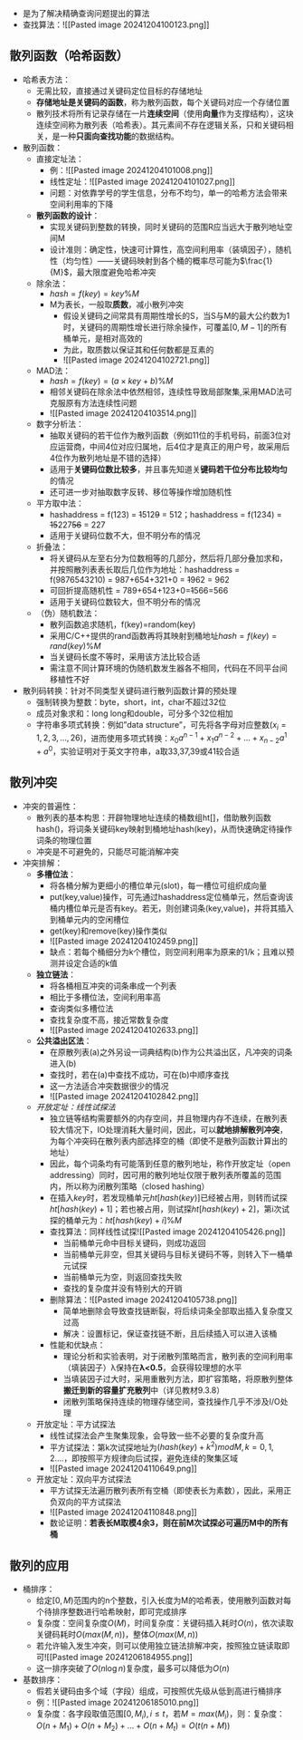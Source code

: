 - 是为了解决精确查询问题提出的算法
- 查找算法：![[Pasted image 20241204100123.png]]
## 散列函数（哈希函数）

- 哈希表方法：
	- 无需比较，直接通过关键码定位目标的存储地址
	- **存储地址是关键码的函数**，称为散列函数，每个关键码对应一个存储位置
	- 散列技术将所有记录存储在一片**连续空间**（使用**向量**作为支撑结构），这块连续空间称为散列表（哈希表）。其元素间不存在逻辑关系，只和关键码相关，是一种**只面向查找功能**的数据结构。
- 散列函数：
	- 直接定址法：
		- 例：![[Pasted image 20241204101008.png]]
		- 线性定址：![[Pasted image 20241204101027.png]]
		- 问题：对依靠学号的学生信息，分布不均匀，单一的哈希方法会带来空间利用率的下降
	- **散列函数的设计**：
		- 实现关键码到整数的转换，同时关键码的范围R应当远大于散列地址空间M
		- 设计准则：确定性，快速可计算性，高空间利用率（装填因子），随机性（均匀性）——关键码映射到各个桶的概率尽可能为$\frac{1}{M}$，最大限度避免哈希冲突
	- 除余法：
		- $hash =f(key)=key \% M$
		- M为表长，一般取**质数**，减小散列冲突
			- 假设关键码之间常具有周期性增长的S，当S与M的最大公约数为1时，关键码的周期性增长进行除余操作，可覆盖$[0,M-1]$的所有桶单元，是相对高效的
			- 为此，取质数以保证其和任何数都是互素的
			- ![[Pasted image 20241204102721.png]]
	- MAD法：
		- $hash=f(key)=(a × key +b) \% M$
		- 相邻关键码在除余法中依然相邻，连续性导致局部聚集,采用MAD法可克服原有方法连续性问题
		- ![[Pasted image 20241204103514.png]]
	- 数字分析法：
		- 抽取关键码的若干位作为散列函数（例如11位的手机号码，前面3位对应运营商，中间4位对应归属地，后4位才是真正的用户号，故采用后4位作为散列地址是不错的选择）
		- 适用于**关键码位数比较多**，并且事先知道关**键码若干位分布比较均匀**的情况
		- 还可进一步对抽取数字反转、移位等操作增加随机性
	- 平方取中法：
		- hashaddress = f(123) = ~~1~~512~~9~~ = 512；hashaddress = f(1234) = ~~15~~227~~56~~ = 227
		- 适用于关键码位数不大，但不明分布的情况
	- 折叠法：
		- 将关键码从左至右分为位数相等的几部分，然后将几部分叠加求和，并按照散列表表长取后几位作为地址：hashaddress = f(9876543210) = 987+654+321+0 = ~~1~~962 = 962
		- 可回折提高随机性 = 789+654+123+0=~~1~~566=566
		- 适用于关键码位数较大，但不明分布的情况
	- （伪）随机数法：
		- 散列函数追求随机，f(key)=random(key)
		- 采用C/C++提供的rand函数再将其映射到桶地址$hash=f(key)=rand(key) \% M$
		- 当关键码长度不等时，采用该方法比较合适
		- 需注意不同计算环境的伪随机数发生器各不相同，代码在不同平台间移植性不好
- 散列码转换：针对不同类型关键码进行散列函数计算的预处理
	- 强制转换为整数：byte，short，int，char不超过32位
	- 成员对象求和：long long和double，可分多个32位相加
	- 字符串多项式转换：例如”data structure”，可先将各字母对应整数$(x_i=1,2,3,…,26)$，进而使用多项式转换：$x_0 a^{n-1}+x_1 a^{n-2}+…+x_{n-2} a^1+a^0$，实验证明对于英文字符串，a取33,37,39或41较合适
## 散列冲突

- 冲突的普遍性：
	- 散列表的基本构思：开辟物理地址连续的桶数组ht[]，借助散列函数hash()，将词条关键码key映射到桶地址hash(key)，从而快速确定待操作词条的物理位置
	- 冲突是不可避免的，只能尽可能消解冲突
- 冲突排解：
	- **多槽位法**：
		- 将各桶分解为更细小的槽位单元(slot)，每一槽位可组织成向量
		- put(key,value)操作，可先通过hashaddress定位桶单元，然后查询该桶内槽位单元是否有key。若无，则创建词条(key,value)，并将其插入到桶单元内的空闲槽位
		- get(key)和remove(key)操作类似
		- ![[Pasted image 20241204102459.png]]
		- 缺点：若每个桶细分为k个槽位，则空间利用率为原来的1/k；且难以预测并设定合适的k值
	- **独立链法**：
		- 将各桶相互冲突的词条串成一个列表
		- 相比于多槽位法，空间利用率高
		- 查询类似多槽位法
		- 查找复杂度不高，接近常数复杂度
		- ![[Pasted image 20241204102633.png]]
	- **公共溢出区法**：
		- 在原散列表(a)之外另设一词典结构(b)作为公共溢出区，凡冲突的词条进入(b)
		- 查找时，若在(a)中查找不成功，可在(b)中顺序查找
		- 这一方法适合冲突数据很少的情况
		- ![[Pasted image 20241204102842.png]]
	- *开放定址：线性试探法*
		- 独立链等结构需要额外的内存空间，并且物理内存不连续，在散列表较大情况下，IO处理消耗大量时间，因此，可以**就地排解散列冲突**，为每个冲突码在散列表内部选择空的桶（即使不是散列函数计算出的地址）
		- 因此，每个词条均有可能落到任意的散列地址，称作开放定址（open addressing）同时，因可用的散列地址仅限于散列表所覆盖的范围内，所以称为闭散列策略（closed hashing）
		- 在插入$key$时，若发现桶单元$ht[hash(key)]$已经被占用，则转而试探$ht[hash(key)+1]$；若也被占用，则试探$ht[hash(key)+2]$，第i次试探的桶单元为：$ht[hash(key)+i] \% M$
		- 查找算法：同样线性试探![[Pasted image 20241204105426.png]]
			- 当前桶单元命中目标关键码，则成功返回
			- 当前桶单元非空，但其关键码与目标关键码不等，则转入下一桶单元试探
			- 当前桶单元为空，则返回查找失败
			- 查找的复杂度并没有特别大的开销
		- 删除算法：![[Pasted image 20241204105738.png]]
			- 简单地删除会导致查找链断裂，将后续词条全部取出插入复杂度又过高
			- 解决：设置标记，保证查找链不断，且后续插入可以进入该桶
		- 性能和优缺点：
			- 理论分析和实验表明，对于闭散列策略而言，散列表的空间利用率（填装因子）λ保持在**λ<0.5**，会获得较理想的水平
			- 当填装因子过大时，采用重散列方法，即扩容策略，将原散列整体**搬迁到新的容量扩充散列**中（详见教材9.3.8）
			- 闭散列策略保持连续的物理存储空间，查找操作几乎不涉及I/O处理
	- 开放定址：平方试探法
		- 线性试探法会产生聚集现象，会导致一些不必要的复杂度升高
		- 平方试探法：第k次试探地址为$(hash(key)+k^2) mod M,  k=0,1,2….$，即按照平方规律向后试探，避免连续的聚集区域
		- ![[Pasted image 20241204110649.png]]
	- 开放定址：双向平方试探法
		- 平方试探无法遍历散列表所有空桶（即使表长为素数），因此，采用正负双向的平方试探法
		- ![[Pasted image 20241204110848.png]]
		- 数论证明：**若表长M取模4余3，则在前M次试探必可遍历M中的所有桶**
## 散列的应用

- 桶排序：
	- 给定$[0,M)$范围内的n个整数，引入长度为M的哈希表，使用散列函数对每个待排序整数进行哈希映射，即可完成排序
	- 复杂度：空间复杂度$O(M)$，时间复杂度：关键码插入耗时$O(n)$，依次读取关键码耗时$O(max(M,n))$，整体$O(max(M,n))$
	- 若允许输入发生冲突，则可以使用独立链法排解冲突，按照独立链读取即可![[Pasted image 20241206184955.png]]
	- 这一排序突破了$O(n\log n)$复杂度，最多可以降低为$O(n)$
- 基数排序：
	- 假若关键码由多个域（字段）组成，可按照优先级从低到高进行桶排序
	- 例：![[Pasted image 20241206185010.png]]
	- 复杂度：各字段取值范围$[0,M_i), i\leq t$，若$M=max(M_i)$，则：复杂度：$O(n+M_1)+ O(n+M_2)+ … + O(n+M_t) = O(t(n+M))$